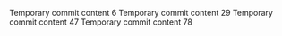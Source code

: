 Temporary commit content 6
Temporary commit content 29
Temporary commit content 47
Temporary commit content 78
